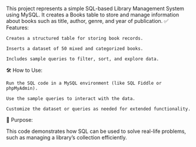 This project represents a simple SQL-based Library Management System using MySQL. It creates a Books table to store and manage information about books such as title, author, genre, and year of publication.
✅ Features:

    Creates a structured table for storing book records.

    Inserts a dataset of 50 mixed and categorized books.

    Includes sample queries to filter, sort, and explore data.

🛠️ How to Use:

    Run the SQL code in a MySQL environment (like SQL Fiddle or phpMyAdmin).

    Use the sample queries to interact with the data.

    Customize the dataset or queries as needed for extended functionality.

📌 Purpose:

This code demonstrates how SQL can be used to solve real-life problems, such as managing a library’s collection efficiently.
